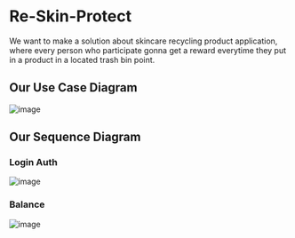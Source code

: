# Re-Skin-Protect

We want to make a solution about skincare recycling product application, where every person who participate gonna get a reward everytime they put in a product in a located trash bin point. 

## Our Use Case Diagram
![image](https://github.com/TechTitans24/Re-Skin-Protect/assets/114415754/975fc442-5700-4859-ae20-6f5470685075)

## Our Sequence Diagram

### Login Auth
![image](https://github.com/TechTitans24/Re-Skin-Protect/assets/114415754/0534d4b3-bba3-4763-8e7a-be1b70052a13)

### Balance
![image](https://github.com/TechTitans24/Re-Skin-Protect/assets/114415754/1e835a5a-ab53-4fbc-8b36-c1f3b686127b)

